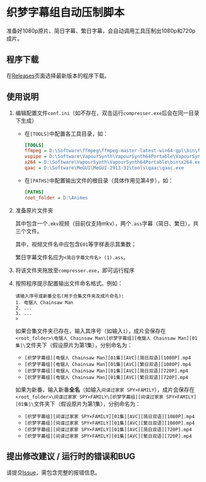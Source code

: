 # 织梦字幕组自动压制脚本

准备好1080p原片、简日字幕、繁日字幕，会自动调用工具压制出1080p和720p成片。

## 程序下载

在[Releases](https://github.com/zhimengsub/compresser/releases)页面选择最新版本的程序下载。

## 使用说明

1. 编辑配置文件`conf.ini`（如不存在，双击运行`compresser.exe`后会在同一目录下生成）
   - 在`[TOOLS]`中配置各工具目录，如：
     ```ini
     [TOOLS]
     ffmpeg = D:\Software\ffmpeg\ffmpeg-master-latest-win64-gpl\bin\ffmpeg.exe
     vspipe = D:\Software\VapourSynth\VapourSynth64Portable\VapourSynth64\VSPipe.exe
     x264 = D:\Software\VapourSynth\VapourSynth64Portable\bin\x264.exe
     qaac = D:\Software\MeGUI\MeGUI-2913-32\tools\qaac\qaac.exe
     ```
   - 在`[PATHS]`中配置输出文件的根目录（具体作用见第4步），如：
     ```ini
     [PATHS]
     root_folder = D:\Animes
     ```
     
2. 准备原片文件夹
   
    其中包含一个`.mkv`视频（目前仅支持mkv），两个`.ass`字幕（简日、繁日），共三个文件。
    
    其中，视频文件名中应包含`E01`等字样表示其集数；

    繁日字幕文件名应为`<简日字幕文件名> (1).ass`。

3. 将该文件夹拖放至`compresser.exe`，即可运行程序
4. 按照程序提示配置输出文件命名格式。例如：
   ```commandline
   请输入序号或新番全名(用于合集文件夹及成片命名):
   1. 电锯人 Chainsaw Man
   2. ...
   3. ...
   >
   ```
   如果合集文件夹已存在，输入其序号（如输入`1`），成片会保存在`<root_folder>\电锯人 Chainsaw Man\[织梦字幕组][电锯人 Chainsaw Man][01集]\`文件夹下（假设原片为第1集），分别命名为：
   - `[织梦字幕组][电锯人 Chainsaw Man][01集][AVC][简日双语][1080P].mp4`
   - `[织梦字幕组][电锯人 Chainsaw Man][01集][AVC][繁日双语][1080P].mp4`
   - `[织梦字幕组][电锯人 Chainsaw Man][01集][AVC][简日双语][720P].mp4`
   - `[织梦字幕组][电锯人 Chainsaw Man][01集][AVC][繁日双语][720P].mp4`
   
   如果为新番，输入新番**全名**（如输入`间谍过家家 SPY×FAMILY`），成片会保存在`<root_folder>\间谍过家家 SPY×FAMILY\[织梦字幕组][间谍过家家 SPY×FAMILY][01集]\`文件夹下（假设原片为第1集），分别命名为：
   - `[织梦字幕组][间谍过家家 SPY×FAMILY][01集][AVC][简日双语][1080P].mp4`
   - `[织梦字幕组][间谍过家家 SPY×FAMILY][01集][AVC][繁日双语][1080P].mp4`
   - `[织梦字幕组][间谍过家家 SPY×FAMILY][01集][AVC][简日双语][720P].mp4`
   - `[织梦字幕组][间谍过家家 SPY×FAMILY][01集][AVC][繁日双语][720P].mp4`

## 提出修改建议 / 运行时的错误和BUG

请提交[Issue](https://github.com/zhimengsub/SubtitleCleaner/issues)，需包含完整的报错信息。
